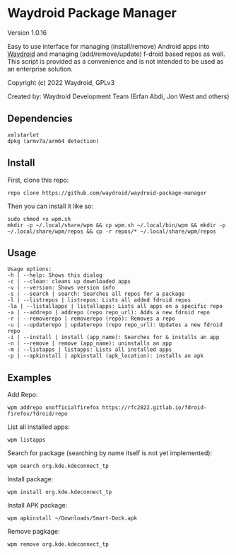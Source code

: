 # Waydroid Package Manager
Version 1.0.16

Easy to use interface for managing (install/remove) Android apps into [Waydroid](https://waydro.id) and managing (add/remove/update) f-droid based repos as well.
This script is provided as a convenience and is not intended to be used as an enterprise solution.

Copyright (c) 2022 Waydroid, GPLv3

Created by: Waydroid Development Team (Erfan Abdi, Jon West and others)


## Dependencies

    xmlstarlet
    dpkg (armv7a/arm64 detection)

## Install

First, clone this repo:

    repo clone https://github.com/waydroid/waydroid-package-manager

Then you can install it like so:

    sudo chmod +x wpm.sh
    mkdir -p ~/.local/share/wpm && cp wpm.sh ~/.local/bin/wpm && mkdir -p ~/.local/share/wpm/repos && cp -r repos/* ~/.local/share/wpm/repos

## Usage

    Usage options:
    -h | --help: Shows this dialog
    -c | --clean: cleans up downloaded apps
    -v | --version: Shows version info
    -s | --search | search: Searches all repos for a package
    -l | --listrepos | listrepos: Lists all added fdroid repos
    -la | --listallapps | listallapps: Lists all apps on a specific repo
    -a | --addrepo | addrepo (repo repo_url): Adds a new fdroid repo
    -r | --removerepo | removerepo (repo): Removes a repo
    -u | --updaterepo | updaterepo (repo repo_url): Updates a new fdroid repo
    -i | --install | install (app_name): Searches for & installs an app
    -n | --remove | remove (app_name): uninstalls an app
    -m | --listapps | listapps: Lists all installed apps
    -p | --apkinstall | apkinstall (apk_location): installs an apk

## Examples

Add Repo:

    wpm addrepo unofficialfirefox https://rfc2822.gitlab.io/fdroid-firefox/fdroid/repo

List all installed apps:

    wpm listapps

Search for package (searching by name itself is not yet implemented):

    wpm search org.kde.kdeconnect_tp

Install package:

    wpm install org.kde.kdeconnect_tp

Install APK package:

    wpm apkinstall ~/Downloads/Smart-Dock.apk

Remove pagkage:

    wpm remove org.kde.kdeconnect_tp
